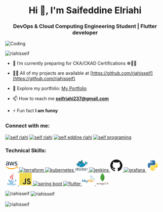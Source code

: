 <h1 align="center">Hi 👋, I'm Saifeddine Elriahi</h1>
<h3 align="center">DevOps & Cloud Computing Engineering Student | Flutter developer</h3>
<img align"right" alt="Coding" width="400" src ="https://cdn.dribbble.com/users/1162077/screenshots/3848914/programmer.gif">
<p align="left"> <img src="https://komarev.com/ghpvc/?username=riahisseif&label=Profile%20views&color=0e75b6&style=flat" alt="riahisseif" /> </p>

- 🔭 I’m currently preparing for CKA/CKAD Certifications ☸️👨‍💻

- 👨‍💻 All of my projects are available at [https://github.com/riahisseif](https://github.com/riahisseif)

- 💼 Explore my portfolio: [My Portfolio](https://riahisseif.github.io/seif.github.io/)

- 📫 How to reach me **seifriahi237@gmail.com**

- ⚡ Fun fact **I am funny**

<h3 align="left">Connect with me:</h3>
<p align="left">
<a href="https://www.linkedin.com/in/seif-riahi-8171631a1/?locale=en_US" target="blank"><img align="center" src="https://raw.githubusercontent.com/rahuldkjain/github-profile-readme-generator/master/src/images/icons/Social/linked-in-alt.svg" alt="seif riahi" height="30" width="40" /></a>
<a href="https://www.instagram.com/seif_eddine_riahi/" target="blank"><img align="center" src="https://raw.githubusercontent.com/rahuldkjain/github-profile-readme-generator/master/src/images/icons/Social/instagram.svg" alt="seif riahi" height="30" width="40" /></a>
<a href="https://www.behance.net/seif eddine riahi" target="blank"><img align="center" src="https://raw.githubusercontent.com/rahuldkjain/github-profile-readme-generator/master/src/images/icons/Social/behance.svg" alt="seif eddine riahi" height="30" width="40" /></a>
<a href="https://www.youtube.com/@seifprograming3763" target="blank"><img align="center" src="https://raw.githubusercontent.com/rahuldkjain/github-profile-readme-generator/master/src/images/icons/Social/youtube.svg" alt="seif programing" height="30" width="40" /></a>
</p>

<h3 align="left">Technical Skills:</h3>
<p align="left">
  <!-- Cloud & DevOps -->
  <a href="https://aws.amazon.com" target="_blank" rel="noreferrer">
    <img src="https://raw.githubusercontent.com/devicons/devicon/master/icons/amazonwebservices/amazonwebservices-original-wordmark.svg" alt="aws" width="40" height="40"/>
  </a>
  <a href="https://www.terraform.io/" target="_blank" rel="noreferrer">
    <img src="https://www.vectorlogo.zone/logos/terraformio/terraformio-icon.svg" alt="terraform" width="40" height="40"/>
  </a>
  <a href="https://kubernetes.io/" target="_blank" rel="noreferrer">
    <img src="https://www.vectorlogo.zone/logos/kubernetes/kubernetes-icon.svg" alt="kubernetes" width="40" height="40"/>
  </a>
  <a href="https://www.docker.com/" target="_blank" rel="noreferrer">
    <img src="https://raw.githubusercontent.com/devicons/devicon/master/icons/docker/docker-original-wordmark.svg" alt="docker" width="40" height="40"/>
  </a>
  <a href="https://www.jenkins.io/" target="_blank" rel="noreferrer">
    <img src="https://www.vectorlogo.zone/logos/jenkins/jenkins-icon.svg" alt="jenkins" width="40" height="40"/>
  </a>
  <a href="https://github.com/features/actions" target="_blank" rel="noreferrer">
    <img src="https://raw.githubusercontent.com/devicons/devicon/master/icons/github/github-original.svg" alt="github actions" width="40" height="40"/>
  </a>

  <!-- Monitoring -->
  <a href="https://grafana.com/" target="_blank" rel="noreferrer">
    <img src="https://www.vectorlogo.zone/logos/grafana/grafana-icon.svg" alt="grafana" width="40" height="40"/>
  </a>

  <!-- Programming Languages -->
  <a href="https://www.python.org" target="_blank" rel="noreferrer">
    <img src="https://raw.githubusercontent.com/devicons/devicon/master/icons/python/python-original.svg" alt="python" width="40" height="40"/>
  </a>
  <a href="https://www.java.com" target="_blank" rel="noreferrer">
    <img src="https://raw.githubusercontent.com/devicons/devicon/master/icons/java/java-original.svg" alt="java" width="40" height="40"/>
  </a>
  <a href="https://developer.mozilla.org/en-US/docs/Web/JavaScript" target="_blank" rel="noreferrer">
    <img src="https://raw.githubusercontent.com/devicons/devicon/master/icons/javascript/javascript-original.svg" alt="javascript" width="40" height="40"/>
  </a>

  <!-- Frameworks -->
  <a href="https://spring.io/projects/spring-boot" target="_blank" rel="noreferrer">
    <img src="https://www.vectorlogo.zone/logos/springio/springio-icon.svg" alt="spring boot" width="40" height="40"/>
  </a>
  <a href="https://flutter.dev" target="_blank" rel="noreferrer">
    <img src="https://www.vectorlogo.zone/logos/flutterio/flutterio-icon.svg" alt="flutter" width="40" height="40"/>
  </a>

  <!-- Databases -->
  <a href="https://www.mysql.com/" target="_blank" rel="noreferrer">
    <img src="https://raw.githubusercontent.com/devicons/devicon/master/icons/mysql/mysql-original-wordmark.svg" alt="mysql" width="40" height="40"/>
  </a>
  <a href="https://www.mongodb.com/" target="_blank" rel="noreferrer">
    <img src="https://raw.githubusercontent.com/devicons/devicon/master/icons/mongodb/mongodb-original-wordmark.svg" alt="mongodb" width="40" height="40"/>
  </a>
</p>



<p><img align="left" src="https://github-readme-stats.vercel.app/api/top-langs?username=riahisseif&show_icons=true&locale=en&layout=compact" alt="riahisseif" /></p>

<p>&nbsp;<img align="center" src="https://github-readme-stats.vercel.app/api?username=riahisseif&show_icons=true&locale=en" alt="riahisseif" /></p>

<p><img align="center" src="https://github-readme-streak-stats.herokuapp.com/?user=riahisseif&" alt="riahisseif" /></p>
